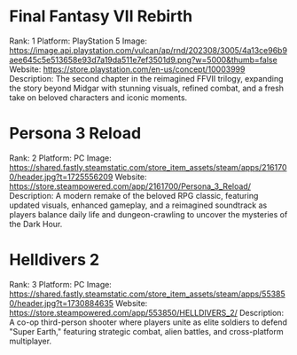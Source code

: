 # Final Fantasy VII Rebirth

Rank: 1
Platform: PlayStation 5
Image: https://image.api.playstation.com/vulcan/ap/rnd/202308/3005/4a13ce96b9aee645c5e513658e93d7a19da511e7ef3501d9.png?w=5000&thumb=false
Website: https://store.playstation.com/en-us/concept/10003999
Description: The second chapter in the reimagined FFVII trilogy, expanding the story beyond Midgar with stunning visuals, refined combat, and a fresh take on beloved characters and iconic moments.

# Persona 3 Reload

Rank: 2
Platform: PC
Image: https://shared.fastly.steamstatic.com/store_item_assets/steam/apps/2161700/header.jpg?t=1725556209
Website: https://store.steampowered.com/app/2161700/Persona_3_Reload/
Description: A modern remake of the beloved RPG classic, featuring updated visuals, enhanced gameplay, and a reimagined soundtrack as players balance daily life and dungeon-crawling to uncover the mysteries of the Dark Hour.

# Helldivers 2

Rank: 3
Platform: PC
Image: https://shared.fastly.steamstatic.com/store_item_assets/steam/apps/553850/header.jpg?t=1730884635
Website: https://store.steampowered.com/app/553850/HELLDIVERS_2/
Description: A co-op third-person shooter where players unite as elite soldiers to defend "Super Earth," featuring strategic combat, alien battles, and cross-platform multiplayer.
